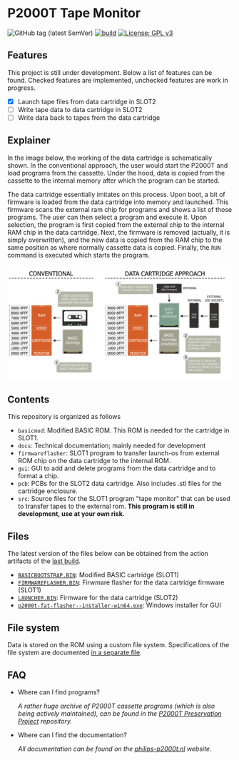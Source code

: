 # P2000T Tape Monitor

![GitHub tag (latest SemVer)](https://img.shields.io/github/v/tag/ifilot/p2000t-tape-monitor?label=version)
[![build](https://github.com/ifilot/p2000t-tape-monitor/actions/workflows/build.yml/badge.svg)](https://github.com/ifilot/p2000t-tape-monitor/actions/workflows/build.yml)
[![License: GPL v3](https://img.shields.io/badge/License-GPLv3-blue.svg)](https://www.gnu.org/licenses/gpl-3.0)

## Features

This project is still under development. Below a list of features can be found.
Checked features are implemented, unchecked features are work in progress.

- [x] Launch tape files from data cartridge in SLOT2
- [ ] Write tape data to data cartridge in SLOT2
- [ ] Write data back to tapes from the data cartridge

## Explainer

In the image below, the working of the data cartridge is schematically shown.
In the conventional approach, the user would start the P2000T and load programs
from the cassette. Under the hood, data is copied from the cassette to the
internal memory after which the program can be started.

The data cartridge essentially imitates on this process. Upon boot, a bit of
firmware is loaded from the data cartridge into memory and launched. This firmware
scans the external ram chip for programs and shows a list of those programs. The
user can then select a program and execute it. Upon selection, the program is
first copied from the external chip to the internal RAM chip in the data cartridge.
Next, the firmware is removed (actually, it is simply overwritten), and the new
data is copied from the RAM chip to the same position as where normally cassette
data is copied. Finally, the `RUN` command is executed which starts the program.

![Explain how the data cartridge works](img/datacartridge_explainer.jpg)

## Contents
This repository is organized as follows

* `basicmod`: Modified BASIC ROM. This ROM is needed for the cartridge in SLOT1.
* `docs`: Technical documentation; mainly needed for development
* `firmwareflasher`: SLOT1 program to transfer launch-os from external ROM chip
  on the data cartridge to the internal ROM.
* `gui`: GUI to add and delete programs from the data cartridge and to format a
  chip.
* `pcb`: PCBs for the SLOT2 data cartridge. Also includes .stl files for the cartridge enclosure.
* `src`: Source files for the SLOT1 program "tape monitor" that can be used to
  transfer tapes to the external rom. **This program is still in development,
  use at your own risk.**

## Files

The latest version of the files below can be obtained from the action artifacts
of the [last build](https://github.com/ifilot/p2000t-tape-monitor/actions/workflows/build.yml).

* [`BASICBOOTSTRAP.BIN`](https://nightly.link/ifilot/p2000t-tape-monitor/workflows/build/master/BASICBOOTSTRAP.BIN.zip): Modified BASIC cartridge (SLOT1)
* [`FIRMWAREFLASHER.BIN`](https://nightly.link/ifilot/p2000t-tape-monitor/workflows/build/master/FIRMWAREFLASHER.BIN): Firwmare flasher for the data cartridge firmware (SLOT1)
* [`LAUNCHER.BIN`](https://nightly.link/ifilot/p2000t-tape-monitor/workflows/build/master/LAUNCHER.BIN): Firmware for the data cartridge (SLOT2)
* [`p2000t-fat-flasher--installer-win64.exe`](https://nightly.link/ifilot/p2000t-tape-monitor/workflows/build/master/p2000t-fat-flasher-installer-win64.exe.zip): Windows installer for GUI

## File system

Data is stored on the ROM using a custom file system. Specifications of the file
system are documented [in a separate file](docs/fat.md).

## FAQ

* Where can I find programs?

  *A rather huge archive of P2000T cassette programs 
  (which is also being actively maintained), can be found in the
  [P2000T Preservation Project](https://github.com/p2000t/software) repository.*
* Where can I find the documentation?

  *All documentation can be found on the [philips-p2000t.nl](https://philips-p2000t.nl) website.*